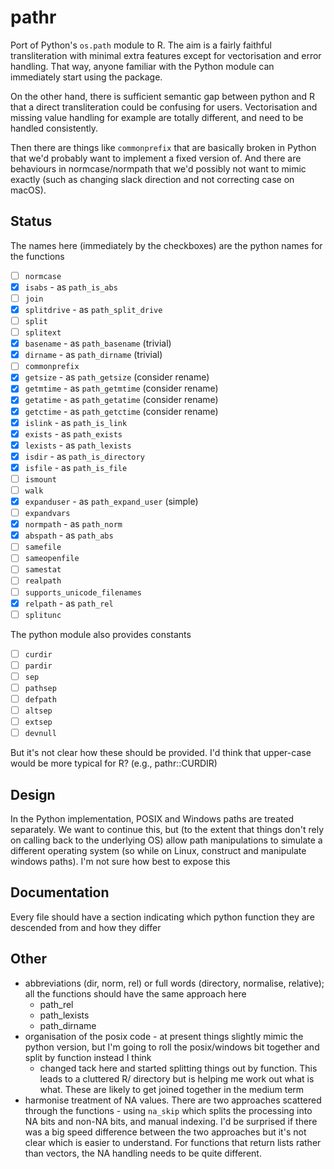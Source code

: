 # pathr

Port of Python's `os.path` module to R.  The aim is a fairly faithful transliteration with minimal extra features except for vectorisation and error handling.  That way, anyone familiar with the Python module can immediately start using the package.

On the other hand, there is sufficient semantic gap between python and R that a direct transliteration could be confusing for users.  Vectorisation and missing value handling for example are totally different, and need to be handled consistently.

Then there are things like `commonprefix` that are basically broken in Python that we'd probably want to implement a fixed version of.  And there are behaviours in normcase/normpath that we'd possibly not want to mimic exactly (such as changing slack direction and not correcting case on macOS).

## Status

The names here (immediately by the checkboxes) are the python names for the functions

* [ ] `normcase`
* [x] `isabs` - as `path_is_abs`
* [ ] `join`
* [x] `splitdrive` - as `path_split_drive`
* [ ] `split `
* [ ] `splitext`
* [x] `basename` - as `path_basename` (trivial)
* [x] `dirname` - as `path_dirname` (trivial)
* [ ] `commonprefix`
* [x] `getsize` - as `path_getsize` (consider rename)
* [x] `getmtime` - as `path_getmtime` (consider rename)
* [x] `getatime` - as `path_getatime` (consider rename)
* [x] `getctime` - as `path_getctime` (consider rename)
* [x] `islink` - as `path_is_link`
* [x] `exists` - as `path_exists`
* [x] `lexists` - as `path_lexists`
* [x] `isdir` - as `path_is_directory`
* [x] `isfile` - as `path_is_file`
* [ ] `ismount`
* [ ] `walk`
* [x] `expanduser` - as `path_expand_user` (simple)
* [ ] `expandvars`
* [x] `normpath` - as `path_norm`
* [x] `abspath` - as `path_abs`
* [ ] `samefile`
* [ ] `sameopenfile`
* [ ] `samestat`
* [ ] `realpath`
* [ ] `supports_unicode_filenames`
* [x] `relpath` - as `path_rel`
* [ ] `splitunc`

The python module also provides constants

* [ ] `curdir`
* [ ] `pardir`
* [ ] `sep`
* [ ] `pathsep`
* [ ] `defpath`
* [ ] `altsep`
* [ ] `extsep`
* [ ] `devnull`

But it's not clear how these should be provided.  I'd think that upper-case would be more typical for R? (e.g., pathr::CURDIR)

## Design

In the Python implementation, POSIX and Windows paths are treated separately.  We want to continue this, but (to the extent that things don't rely on calling back to the underlying OS) allow path manipulations to simulate a different operating system (so while on Linux, construct and manipulate windows paths).  I'm not sure how best to expose this

## Documentation

Every file should have a section indicating which python function they are descended from and how they differ

## Other

* abbreviations (dir, norm, rel) or full words (directory, normalise, relative); all the functions should have the same approach here
  - path_rel
  - path_lexists
  - path_dirname
* organisation of the posix code - at present things slightly mimic the python version, but I'm going to roll the posix/windows bit together and split by function instead I think
  - changed tack here and started splitting things out by function.  This leads to a cluttered R/ directory but is helping me work out what is what.  These are likely to get joined together in the medium term
* harmonise treatment of NA values.  There are two approaches scattered through the functions - using `na_skip` which splits the processing into NA bits and non-NA bits, and manual indexing.  I'd be surprised if there was a big speed difference between the two approaches but it's not clear which is easier to understand.  For functions that return lists rather than vectors, the NA handling needs to be quite different.
